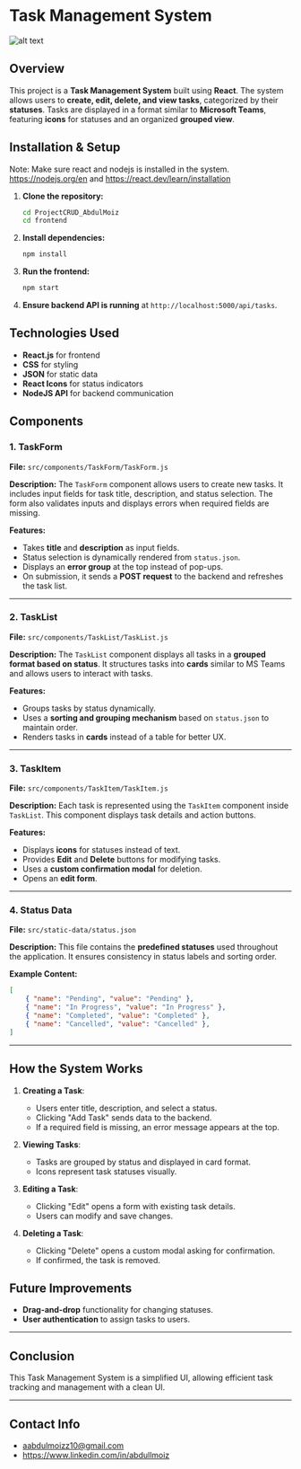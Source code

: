 # Task Management System
![alt text](https://i.ibb.co/tpZR69T/assessment1.png)
## Overview
This project is a **Task Management System** built using **React**. The system allows users to **create, edit, delete, and view tasks**, categorized by their **statuses**. Tasks are displayed in a format similar to **Microsoft Teams**, featuring **icons** for statuses and an organized **grouped view**.


## Installation & Setup
Note: Make sure react and nodejs is installed in the system.
https://nodejs.org/en
and
https://react.dev/learn/installation
1. **Clone the repository:**
   ```sh
   cd ProjectCRUD_AbdulMoiz
   cd frontend
   ```
2. **Install dependencies:**
   ```sh
   npm install
   ```
3. **Run the frontend:**
   ```sh
   npm start
   ```
4. **Ensure backend API is running** at `http://localhost:5000/api/tasks`.

## Technologies Used
- **React.js** for frontend
- **CSS** for styling
- **JSON** for static data
- **React Icons** for status indicators
- **NodeJS API** for backend communication


## Components
### 1. TaskForm
**File:** `src/components/TaskForm/TaskForm.js`

**Description:**
The `TaskForm` component allows users to create new tasks. It includes input fields for task title, description, and status selection. The form also validates inputs and displays errors when required fields are missing.

**Features:**
- Takes **title** and **description** as input fields.
- Status selection is dynamically rendered from `status.json`.
- Displays an **error group** at the top instead of pop-ups.
- On submission, it sends a **POST request** to the backend and refreshes the task list.



---

### 2. TaskList
**File:** `src/components/TaskList/TaskList.js`

**Description:**
The `TaskList` component displays all tasks in a **grouped format based on status**. It structures tasks into **cards** similar to MS Teams and allows users to interact with tasks.

**Features:**
- Groups tasks by status dynamically.
- Uses a **sorting and grouping mechanism** based on `status.json` to maintain order.
- Renders tasks in **cards** instead of a table for better UX.


---

### 3. TaskItem
**File:** `src/components/TaskItem/TaskItem.js`

**Description:**
Each task is represented using the `TaskItem` component inside `TaskList`. This component displays task details and action buttons.

**Features:**
- Displays **icons** for statuses instead of text.
- Provides **Edit** and **Delete** buttons for modifying tasks.
- Uses a **custom confirmation modal** for deletion.
- Opens an **edit form**.


---

### 4. Status Data
**File:** `src/static-data/status.json`

**Description:**
This file contains the **predefined statuses** used throughout the application. It ensures consistency in status labels and sorting order.

**Example Content:**
```json
[
    { "name": "Pending", "value": "Pending" },
    { "name": "In Progress", "value": "In Progress" },
    { "name": "Completed", "value": "Completed" },
    { "name": "Cancelled", "value": "Cancelled" },
]
```

---

## How the System Works
1. **Creating a Task**:
   - Users enter title, description, and select a status.
   - Clicking "Add Task" sends data to the backend.
   - If a required field is missing, an error message appears at the top.

2. **Viewing Tasks**:
   - Tasks are grouped by status and displayed in card format.
   - Icons represent task statuses visually.

3. **Editing a Task**:
   - Clicking "Edit" opens a form with existing task details.
   - Users can modify and save changes.

4. **Deleting a Task**:
   - Clicking "Delete" opens a custom modal asking for confirmation.
   - If confirmed, the task is removed.

## Future Improvements
- **Drag-and-drop** functionality for changing statuses.
- **User authentication** to assign tasks to users.

---

## Conclusion
This Task Management System is a simplified UI, allowing efficient task tracking and management with a clean UI.


---

## Contact Info
- aabdulmoizz10@gmail.com
- https://www.linkedin.com/in/abdullmoiz